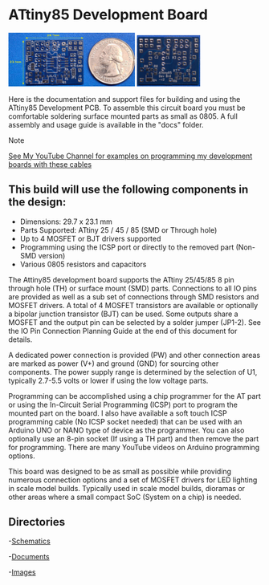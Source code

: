 # ATtiny85 Development Board

<img src="img/ATtiny85_r2_pcb_f.jpg" width="50%">
<img src="img/ATtiny85_r2_pcb_b.jpg" width="25%">

Here is the documentation and support files for building and using the ATtiny85 Development PCB. 
To assemble this circuit board you must be comfortable soldering surface mounted parts as small as 0805.
A full assembly and usage guide is available in the "docs" folder.

> [!NOTE]
> [See My YouTube Channel for examples on programming my development boards with these cables](https://www.youtube.com/@Johnny_Electronic/playlists)

## This build will use the following components in the design:

* Dimensions: 29.7 x 23.1 mm
* Parts Supported: ATtiny 25 / 45 / 85 (SMD or Through hole)
* Up to 4 MOSFET or BJT drivers supported
* Programming using the ICSP port or directly to the removed part (Non-SMD version)
* Various 0805 resistors and capacitors

The Attiny85 development board supports the ATtiny 25/45/85 8 pin through hole (TH) or surface mount (SMD) parts. Connections to all IO pins are provided as well as a sub set of connections through SMD resistors and MOSFET drivers. A total of 4 MOSFET transistors are available or optionally a bipolar junction transistor (BJT) can be used. Some outputs share a MOSFET and the output pin can be selected by a solder jumper (JP1-2). See the IO Pin Connection Planning Guide at the end of this document for details.

A dedicated power connection is provided (PW) and other connection areas are marked as power (V+) and ground (GND) for sourcing other components. The power supply range is determined by the selection of U1, typically 2.7-5.5 volts or lower if using the low voltage parts.

Programming can be accomplished using a chip programmer for the AT part or using the In-Circuit Serial Programming (ICSP) port to program the mounted part on the board. I also have available a soft touch ICSP programming cable (No ICSP socket needed) that can be used with an Arduino UNO or NANO type of device as the programmer. You can also optionally use an 8-pin socket (If using a TH part) and then remove the part for programming. There are many YouTube videos on Arduino programming options.

This board was designed to be as small as possible while providing numerous connection options and a set of MOSFET drivers for LED lighting in scale model builds. Typically used in scale model builds, dioramas or other areas where a small compact SoC (System on a chip) is needed.


## Directories

-[Schematics](schematics/)

-[Documents](doc/)

-[Images](img/)







